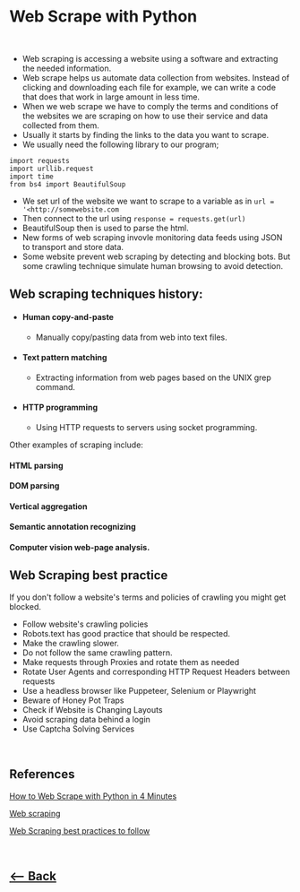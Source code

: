# Web Scrape with Python

<br />

* Web scraping is accessing a website using a software and extracting the needed information.
* Web scrape helps us automate data collection from websites. Instead of clicking and downloading each file for example, we can write a code that does that work in large amount in less time.
* When we web scrape we have to comply the terms and conditions of the websites we are scraping on how to use their service and data collected from them.
* Usually it starts by finding the links to the data you want to scrape.
* We usually need the following library to our program;
```
import requests
import urllib.request
import time
from bs4 import BeautifulSoup

```

* We set url of the website we want to scrape to a variable as in `url = '<http://somewebsite.com`
* Then connect to the url using `response = requests.get(url)`
* BeautifulSoup then is used to parse the html.
* New forms of web scraping invovle monitoring data feeds using JSON to transport and store data.
* Some website prevent web scraping by detecting and blocking bots. But some crawling technique simulate human browsing to avoid detection.

## Web scraping techniques history:

 * #### Human copy-and-paste
     * Manually copy/pasting data from web into text files.
* #### Text pattern matching
    * Extracting information from web pages based on the UNIX grep command.
* #### HTTP programming
     * Using HTTP requests to servers using socket programming.

Other examples of scraping include:

#### HTML parsing
#### DOM parsing
#### Vertical aggregation
#### Semantic annotation recognizing
#### Computer vision web-page analysis.

## Web Scraping best practice
If you don't follow a website's terms and policies of crawling you might get blocked.
* Follow website's crawling policies
* Robots.text has good practice that should be respected.
* Make the crawling slower.
* Do not follow the same crawling pattern.
* Make requests through Proxies and rotate them as needed
* Rotate User Agents and corresponding HTTP Request Headers between requests
* Use a headless browser like Puppeteer, Selenium or Playwright
* Beware of Honey Pot Traps
* Check if Website is Changing Layouts
* Avoid scraping data behind a login
* Use Captcha Solving Services


<br />

## References

[How to Web Scrape with Python in 4 Minutes](https://towardsdatascience.com/how-to-web-scrape-with-python-in-4-minutes-bc49186a8460)

[Web scraping](https://en.wikipedia.org/wiki/Web_scraping)

[Web Scraping best practices to follow](https://www.scrapehero.com/how-to-prevent-getting-blacklisted-while-scraping/)


<br />

## [<-- Back](README.md)
